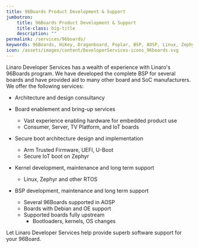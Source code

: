 ```yaml
---
title: 96Boards Product Development & Support
jumbotron:
    title: 96Boards Product Development & Support
    title-class: big-title
    description: ""
permalink: /services/96boards/
keywords: 96Boards, HiKey, Dragonboard, Poplar, BSP, AOSP, Linux, Zephyr, kernel, bootloader, UEFI, U-Boot, Arm Trusted Firmware
icon: /assets/images/content/DeveloperServices-icons_96boards.svg
---
```

Linaro Developer Services has a wealth of experience with Linaro's 96Boards program.  We have developed the complete BSP for several boards and have provided aid to many other board and SoC manufacturers.  We offer the following services:

- Architecture and design consultancy
- Board enablement and bring-up services
    - Vast experience enabling hardware for embedded product use
    - Consumer, Server, TV Platform, and IoT boards

- Secure boot architecture design and implementation
    - Arm Trusted Firmware, UEFI, U-Boot
    - Secure IoT boot on Zephyr

- Kernel development, maintenance and long term support
    - Linux, Zephyr and other RTOS

- BSP development, maintenance and long term support
    - Several 96Boards supported in AOSP
    - Boards with Debian and OE support
    - Supported boards fully upstream
        - Bootloaders, kernels, OS changes

Let Linaro Developer Services help provide superb software support for your 96Board.
